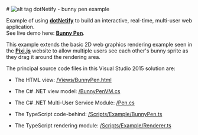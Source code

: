 #&nbsp;![alt tag](http://dotnetify.net/content/images/greendot.png) dotNetify - bunny pen example

Example of using **[dotNetify](http://dotnetify.net)** to build an interactive, real-time, multi-user web application.  
See live demo here: **[Bunny Pen](http://dotnetify.net/index/BunnyPen)**.

This example extends the basic 2D web graphics rendering example seen in the **[Pixi.js](http://pixijs.com)** website to allow multiple users see each other's bunny sprite as they drag it around the rendering area.

The principal source code files in this Visual Studio 2015 solution are:

- The HTML view:
 [/Views/BunnyPen.html](https://github.com/dsuryd/dotNetify-example-bunnypen/blob/master/MultiUserWebApp/Views/BunnyPen.html)
 
- The C# .NET view model:
[/BunnyPenVM.cs](https://github.com/dsuryd/dotNetify-example-bunnypen/blob/master/MultiUserWebApp/BunnyPenVM.cs)
- The C# .NET Multi-User Service Module:
[/Pen.cs](https://github.com/dsuryd/dotNetify-example-bunnypen/blob/master/MultiUserWebApp/Pen.cs)

- The TypeScript code-behind:
[/Scripts/Example/BunnyPen.ts](https://github.com/dsuryd/dotNetify-example-bunnypen/blob/master/MultiUserWebApp/Scripts/Example/BunnyPen.ts)
- The TypeScript rendering module:
[/Scripts/Example/Renderer.ts](https://github.com/dsuryd/dotNetify-example-bunnypen/blob/master/MultiUserWebApp/Scripts/Example/Renderer.ts)
